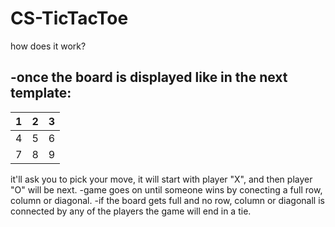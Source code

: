 # CS-TicTacToe

how does it work?

-once the board is displayed like in the next template:
-------------
| 1 | 2 | 3 |
|---|---|---|
| 4 | 5 | 6 |
| 7 | 8 | 9 |
  it'll ask you to pick your move, it will start with player "X", and then player "O" will be next.
  -game goes on until someone wins by conecting a full row, column or diagonal.
  -if the board gets full and no row, column or diagonall is connected by any of the players the game will end in a tie.

